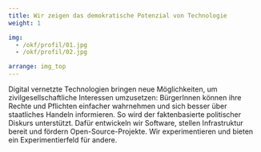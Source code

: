 ```yaml
---
title: Wir zeigen das demokratische Potenzial von Technologie
weight: 1

img:
  - /okf/profil/01.jpg
  - /okf/profil/02.jpg

arrange: img_top
---
```


Digital vernetzte Technologien bringen neue Möglichkeiten, um zivilgesellschaftliche Interessen umzusetzen: BürgerInnen können ihre Rechte und Pflichten einfacher wahrnehmen und sich besser über staatliches Handeln informieren. So wird der faktenbasierte politischer Diskurs unterstützt. Dafür entwickeln wir Software, stellen Infrastruktur bereit und fördern Open-Source-Projekte. Wir experimentieren und bieten ein Experimentierfeld für andere.